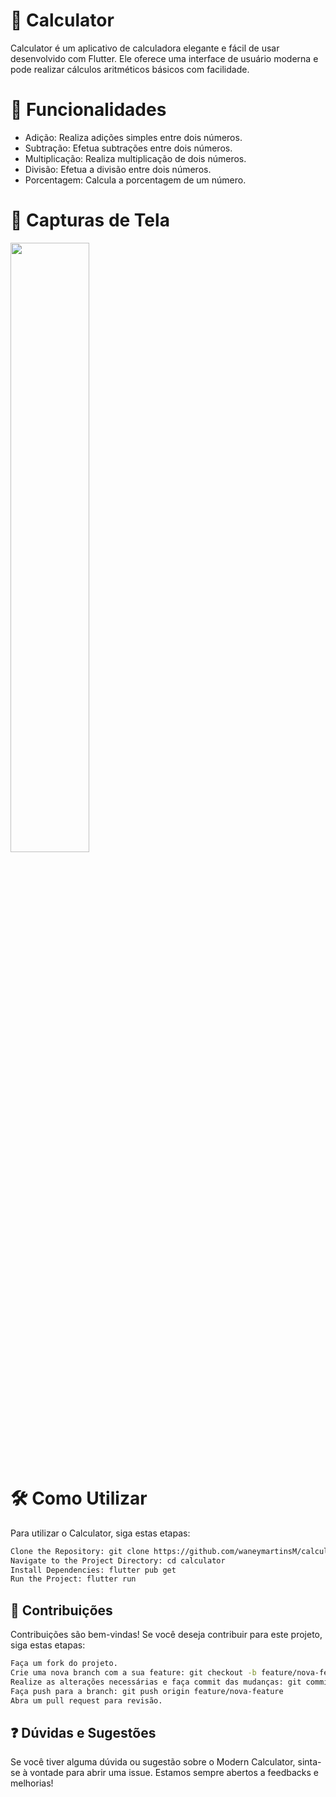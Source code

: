 
# 🧮 Calculator
Calculator é um aplicativo de calculadora elegante e fácil de usar desenvolvido com Flutter. Ele oferece uma interface de usuário moderna e pode realizar cálculos aritméticos básicos com facilidade.

# 🚀 Funcionalidades
- Adição: Realiza adições simples entre dois números.
- Subtração: Efetua subtrações entre dois números.
- Multiplicação: Realiza multiplicação de dois números.
- Divisão: Efetua a divisão entre dois números.
- Porcentagem: Calcula a porcentagem de um número.

# 📱 Capturas de Tela
<p>
<img src="screenshot/screenshots/Screenshot_Home.png" width="50%">
</p>

# 🛠️ Como Utilizar
Para utilizar o Calculator, siga estas etapas:

```bash
Clone the Repository: git clone https://github.com/waneymartinsM/calculator.git
Navigate to the Project Directory: cd calculator
Install Dependencies: flutter pub get
Run the Project: flutter run
```

## 🤝 Contribuições
Contribuições são bem-vindas! Se você deseja contribuir para este projeto, siga estas etapas:

```bash
Faça um fork do projeto.
Crie uma nova branch com a sua feature: git checkout -b feature/nova-feature
Realize as alterações necessárias e faça commit das mudanças: git commit -m 'Adicione uma nova feature'
Faça push para a branch: git push origin feature/nova-feature
Abra um pull request para revisão.
```

## ❓ Dúvidas e Sugestões
Se você tiver alguma dúvida ou sugestão sobre o Modern Calculator, sinta-se à vontade para abrir uma issue. Estamos sempre abertos a feedbacks e melhorias!
